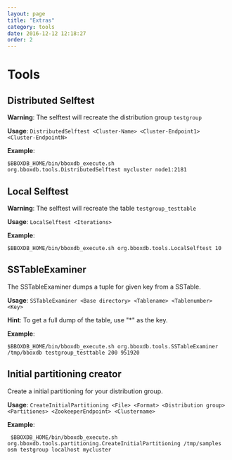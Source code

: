 ```yaml
---
layout: page
title: "Extras"
category: tools
date: 2016-12-12 12:18:27
order: 2
---
```


# Tools

## Distributed Selftest
__Warning__: The selftest will recreate the distribution group `testgroup`

__Usage__: `DistributedSelftest <Cluster-Name> <Cluster-Endpoint1> <Cluster-EndpointN>`

__Example__:

    $BBOXDB_HOME/bin/bboxdb_execute.sh org.bboxdb.tools.DistributedSelftest mycluster node1:2181


## Local Selftest
__Warning__: The selftest will recreate the table `testgroup_testtable`

__Usage__: `LocalSelftest <Iterations>`

__Example__:

    $BBOXDB_HOME/bin/bboxdb_execute.sh org.bboxdb.tools.LocalSelftest 10


## SSTableExaminer
The SSTableExaminer dumps a tuple for given key from a SSTable.

__Usage__: `SSTableExaminer <Base directory> <Tablename> <Tablenumber> <Key>` 

__Hint__: To get a full dump of the table, use "*" as the key.

__Example__:

    $BBOXDB_HOME/bin/bboxdb_execute.sh org.bboxdb.tools.SSTableExaminer /tmp/bboxdb testgroup_testtable 200 951920
    

## Initial partitioning creator
Create a initial partitioning for your distribution group.
 
 __Usage__: `CreateInitialPartitioning <File> <Format> <Distribution group> <Partitiones> <ZookeeperEndpoint> <Clustername>`
 
 __Example__:
 
	 $BBOXDB_HOME/bin/bboxdb_execute.sh org.bboxdb.tools.partitioning.CreateInitialPartitioning /tmp/samples osm testgroup localhost mycluster
	 